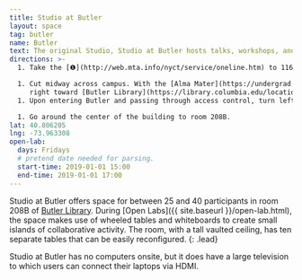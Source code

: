 ```yaml
---
title: Studio at Butler
layout: space
tag: butler
name: Butler
text: The original Studio, Studio at Butler hosts talks, workshops, and two Open Labs.
directions: >-
  1. Take the [❶](http://web.mta.info/nyct/service/oneline.htm) to 116th St.  Columbia University.

  1. Cut midway across campus. With the [Alma Mater](https://undergrad.admissions.columbia.edu/photo/alma-mater-22) statue to your left, turn
     right toward [Butler Library](https://library.columbia.edu/locations/butler.html).
  1. Upon entering Butler and passing through access control, turn left.

  1. Go around the center of the building to room 208B.
lat: 40.806205
lng: -73.963308
open-lab:
  days: Fridays
  # pretend date needed for parsing.
  start-time: 2019-01-01 15:00
  end-time: 2019-01-01 17:00
---
```


Studio at Butler offers space for between 25 and 40 participants in room 208B
of [Butler Library](https://library.columbia.edu/locations/butler.html). During
[Open Labs]({{ site.baseurl }}/open-lab.html), the space makes use of wheeled tables and whiteboards to create
small islands of collaborative activity. The room, with a tall vaulted ceiling, has ten separate tables that can be easily reconfigured.
{: .lead}

Studio at Butler has no computers onsite, but it does have a large television
to which users can connect their laptops via HDMI. 
